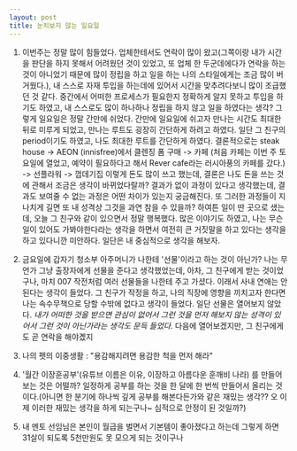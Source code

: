 ```yaml
---
layout: post
title: 눈치보지 않는 일요일
---
```


1. 이번주는 정말 많이 힘들었다. 업체한테서도 연락이 많이 왔고(그쪽이랑 내가 시간을 판단을 하지 못해서 어려웠던 것이 있었고, 또 업체 한 두군데에다가 연락을 하는 것이 아니었기 때문에 많이 정립을 하고 일을 하는 나의 스타일에게는 조금 많이 버거웠다.), 내 스스로 자재 투입을 하는데에 있어서 시간을 맞추려다보니 많이 조급했던 것 같다. 중간에서 어떠한 프로세스가 필요한지 정확하게 알지 못하고 투입을 하기도 하였고, 내 스스로도 많이 하나하나 정립을 하지 않고 일을 하였다는 생각? 그렇게 일요일은 정말 간만에 쉬었다. 간만에 일요일에 쉬고자 만나는 시간도 최대한 뒤로 미루게 되었고, 만나는 루트도 굉장히 간단하게 하려고 하였다. 일단 그 친구의 period이기도 하였고, 나도 최대한 루트를 간단하게 하였다. 결론적으로는 steak house -> AEON (innisfree)에서 클렌징 폼 구매 -> 카페 (처음 카페는 이번 주 토요일에 열었고, 예약이 필요하다고 해서 Rever cafe라는 러시아풍의 카페를 갔다.) -> 선플라워 -> 껍데기집 이렇게 돈도 많이 쓰고 했는데, 결론은 나도 돈을 쓰는 것에 관해서 조금은 생각이 바뀌었다랄까? 결과가 없이 과정이 있다고 생각했는데, 결과도 보여줄 수 없는 과정은 어떤 차이가 있는지 궁금해진다. 또 그러한 과정들이 지나치게 길면 또 내 성격상 그것을 과연 참을 수 있을까? 하여튼 일이 딴 곳으로 샜는데, 오늘 그 친구와 같이 있으면서 정말 행복했다. 많은 이야기도 하였고, 나는 무슨 일이 있어도 가봐야한다라는 생각을 하면서 여전히 큰 거짓말을 하고 있다는 생각을 하고 있다니깐 미안하다. 일단은 내 중심적으로 생각을 해보자.

2. 금요일에 갑자기 청소부 아주머니가 나한테 '선물'이라고 하는 것이 아닌가? 나는 무언가 그냥 출장자에게 선물을 준다고 생각했었는데, 아차, 그 친구에게 받는 것이었구나, 마치 007 작전처럼 여러 선물들을 나한테 주고 가셨다. 이래서 사내 연애는 안된다는 생각이 들었다. 그 친구가 작정을 하고, 나의 직장에 영향을 끼치고자 한다면 나는 속수무책으로 당할 수밖에 없다고 생각이 들었다. 일단 선물은 열어보지 않았다. <em>내가 어떠한 것을 받으면 관심이 없어서 그런 것을 먼저 해보지 않는 성격이 있어서 그런 것이 아닌가라는 생각도 문득 들었다.</em> 다음에 열어보겠지만, 그 친구에게도 곧 연락을 해야곘지

3. 나의 펫의 이중생활 : "용감해지려면 용감한 척을 먼저 해라"

4. '월간 이장훈공부'(유튜브 이름은 이유, 이장하고 아름다운 훈깨비 나라) 를 만들어보는 것은 어떨까? 일정하게 공부를 하는 것을 한 달에 한 번씩 만들어서 올리는 것이다.(아니면 한 분기에 하나씩 깊게 공부를 해본다든가와 같은 재밌는 생각?? 오 이제 이러한 재밌는 생각을 하게 되는구나~ 심적으로 안정이 된 것일까?)

5. 내 멘토 선임님은 본인이 월급을 벌면서 기본템이 좋아졌다고 하는데 그렇게 하면 31살이 되도록 5천만원도 못 모으게 되는 것이구나 